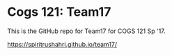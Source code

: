 # Cogs 121: Team17
This is the GitHub repo for Team17 for COGS 121 Sp '17.

https://spiritrushahri.github.io/team17/

